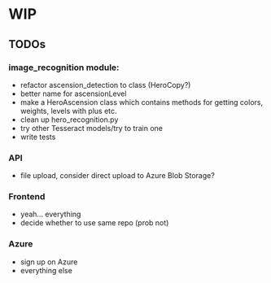 # WIP

## TODOs

### image_recognition module:
- refactor ascension_detection to class (HeroCopy?)
- better name for ascensionLevel
- make a HeroAscension class which contains methods for
  getting colors, weights, levels with plus etc.
- clean up hero_recognition.py
- try other Tesseract models/try to train one
- write tests

### API
- file upload, consider direct upload to Azure Blob Storage?

### Frontend
- yeah... everything
- decide whether to use same repo (prob not)

### Azure
- sign up on Azure
- everything else

